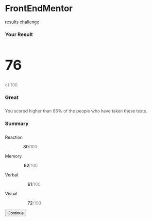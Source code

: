 # FrontEndMentor
results challenge
<head>
    <meta charset="UTF-8" />
    <meta name="viewport" content="width=device-width, initial-scale=1.0" />
    <title>Results</title>
    <link rel="stylesheet" href="./index.css" />
    <link rel="preconnect" href="https://fonts.googleapis.com" />
    <link rel="preconnect" href="https://fonts.gstatic.com" crossorigin />
    <link
      href="https://fonts.googleapis.com/css2?family=Hanken+Grotesk:wght@500&display=swap"
      rel="stylesheet"
    />
    <link href='https://unpkg.com/boxicons@2.1.4/css/boxicons.min.css' rel='stylesheet'>
  </head>
<body>
    <div class="container">
    <div class="box1">
      <h3 class="title">Your Result</h3>
      <div class="circle">
        <h1 style="font-size: 45px">76</h1>
        <p style="opacity: .5;">of 100</p>
      </div>
      <div class="content">
        <h3 style="padding-bottom: 10px;">Great</h3>
        <p style="opacity: 0.75;">
          You scored higher than 65% of the people who have taken these tests.
        </p>
      </div>
    </div>
    <div class="box2">
        <h3 style="padding-bottom: 10px;">Summary</h3>
        <div class="grid">
            <div class="col" id="one">
                <i class='bx bxs-zap'></i>
                <p>Reaction</p>
                <p style="color: black;padding-left: 60px;">80<span style="opacity: .5;">/100</span></p>
            </div>
            <div class="col"  id="two">
                <i class='bx bx-brain' ></i>
                <p>Memory</p>
                <p style="color: black;padding-left: 62px;">92<span style="opacity: .5;">/100</span></p>
            </div>
            <div class="col"id="three" >
                <i class='bx bx-message-square-minus'></i>
                <p>Verbal</p>
                <p style="color: black;padding-left: 74px;">61<span style="opacity: .5;">/100</span></p>
            </div>
            <div class="col" id="four">
                <i class='bx bx-show-alt' ></i>
                <p>Visual</p>
                <p style="color: black;padding-left: 74px;">72<span style="opacity: .5;">/100</span></p>
            </div>
            <button  class="continue" type="submit">Continue</button>
        </div>
    </div>
    </div>
  </body>
